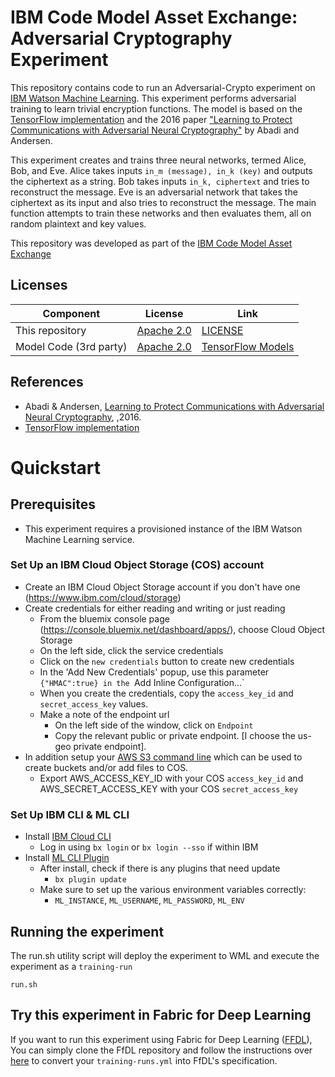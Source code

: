 # IBM Code Model Asset Exchange: Adversarial Cryptography Experiment

This repository contains code to run an Adversarial-Crypto experiment on [IBM Watson Machine Learning](https://www.ibm.com/cloud/machine-learning). This experiment performs adversarial training to learn trivial encryption functions. The model is based on the [TensorFlow implementation](https://github.com/tensorflow/models/tree/master/research/adversarial_crypto) and the 2016 paper ["Learning to Protect Communications with Adversarial Neural Cryptography"](https://arxiv.org/abs/1610.06918) by Abadi and Andersen.

This experiment creates and trains three neural networks, termed Alice, Bob, and Eve.  Alice takes inputs `in_m (message), in_k (key)` and outputs the ciphertext as a string. Bob takes inputs `in_k, ciphertext` and tries to reconstruct the message. Eve is an adversarial network that takes the ciphertext as its input and also tries to reconstruct the message. The main function attempts to train these networks and then evaluates them, all on random plaintext and key values.

This repository was developed as part of the [IBM Code Model Asset Exchange](https://developer.ibm.com/code/exchanges/models/)

## Licenses

| Component | License | Link  |
| ------------- | --------  | -------- |
| This repository | [Apache 2.0](https://www.apache.org/licenses/LICENSE-2.0) | [LICENSE](LICENSE) |
| Model Code (3rd party) | [Apache 2.0](https://www.apache.org/licenses/LICENSE-2.0) | [TensorFlow Models](https://github.com/tensorflow/models/blob/master/LICENSE)|


## References

* Abadi & Andersen, [Learning to Protect Communications with Adversarial Neural Cryptography](https://arxiv.org/abs/1610.06918), ,2016.
* [TensorFlow implementation](https://github.com/tensorflow/models/tree/master/research/adversarial_crypto)

# Quickstart

## Prerequisites

* This experiment requires a provisioned instance of the IBM Watson Machine Learning service.

### Set Up an IBM Cloud Object Storage (COS) account
- Create an IBM Cloud Object Storage account if you don't have one (https://www.ibm.com/cloud/storage)
- Create credentials for either reading and writing or just reading
	- From the bluemix console page (https://console.bluemix.net/dashboard/apps/), choose Cloud Object Storage
	- On the left side, click the service credentials
	- Click on the `new credentials` button to create new credentials
	- In the 'Add New Credentials' popup, use this parameter `{"HMAC":true} in the `Add Inline Configuration...`
	- When you create the credentials, copy the `access_key_id` and `secret_access_key` values.
	- Make a note of the endpoint url
		- On the left side of the window, click on `Endpoint`
		- Copy the relevant public or private endpoint. [I choose the us-geo private endpoint].
- In addition setup your [AWS S3 command line](https://aws.amazon.com/cli/) which can be used to create buckets and/or add files to COS.
   - Export AWS_ACCESS_KEY_ID with your COS `access_key_id` and AWS_SECRET_ACCESS_KEY with your COS `secret_access_key`

### Set Up IBM CLI & ML CLI

- Install [IBM Cloud CLI](https://console.bluemix.net/docs/cli/reference/ibmcloud/download_cli.html#install_use)
  - Log in using `bx login` or `bx login --sso` if within IBM
- Install [ML CLI Plugin](https://dataplatform.ibm.com/docs/content/analyze-data/ml_dlaas_environment.html)
  - After install, check if there is any plugins that need update
    - `bx plugin update`
  - Make sure to set up the various environment variables correctly:
    - `ML_INSTANCE`, `ML_USERNAME`, `ML_PASSWORD`, `ML_ENV`


## Running the experiment

The run.sh utility script will deploy the experiment to WML and execute the experiment as a `training-run`

```
run.sh
```

## Try this experiment in Fabric for Deep Learning

If you want to run this experiment using Fabric for Deep Learning ([FFDL](https://github.com/IBM/FfDL)), You can simply clone the FfDL repository and follow the instructions over [here](https://github.com/IBM/FfDL/blob/master/etc/converter/ffdl-wml.md) to convert your `training-runs.yml` into FfDL's specification.
